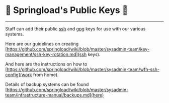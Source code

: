 # 🔑   Springload's Public Keys 🔑

---

Staff can add their public [ssh](ssh) and [gpg](gpg) keys for use with our various systems.

Here are our guidelines on creating [https://github.com/springload/wiki/blob/master/sysadmin-team/key-management/ssh-key-rotation.md](ssh keys).

And here are the instructions on how to [https://github.com/springload/wiki/blob/master/sysadmin-team/wfh-ssh-config](work from home).

Details of backup systems can be found [https://github.com/springload/wiki/blob/master/sysadmin-team/infrastructure-manual/backups.md](here)
